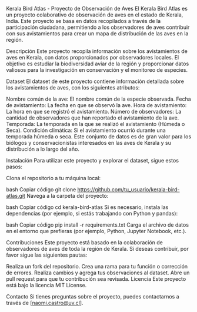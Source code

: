 Kerala Bird Atlas - Proyecto de Observación de Aves
El Kerala Bird Atlas es un proyecto colaborativo de observación de aves en el estado de Kerala, India. Este proyecto se basa en datos recopilados a través de la participación ciudadana, permitiendo a los observadores de aves contribuir con sus avistamientos para crear un mapa de distribución de las aves en la región.

Descripción Este proyecto recopila información sobre los avistamientos de aves en Kerala, con datos proporcionados por observadores locales. El objetivo es estudiar la biodiversidad aviar de la región y proporcionar datos valiosos para la investigación en conservación y el monitoreo de especies.

Dataset El dataset de este proyecto contiene información detallada sobre los avistamientos de aves, con los siguientes atributos:

Nombre común de la ave: El nombre común de la especie observada. Fecha de avistamiento: La fecha en que se observó la ave. Hora de avistamiento: La hora en que se registró el avistamiento. Número de observadores: La cantidad de observadores que han reportado el avistamiento de la ave. Temporada: La temporada en la que se realizó el avistamiento (Húmeda o Seca). Condición climática: Si el avistamiento ocurrió durante una temporada húmeda o seca. Este conjunto de datos es de gran valor para los biólogos y conservacionistas interesados en las aves de Kerala y su distribución a lo largo del año.

Instalación Para utilizar este proyecto y explorar el dataset, sigue estos pasos:

Clona el repositorio a tu máquina local:

bash Copiar código git clone https://github.com/tu_usuario/kerala-bird-atlas.git Navega a la carpeta del proyecto:

bash Copiar código cd kerala-bird-atlas Si es necesario, instala las dependencias (por ejemplo, si estás trabajando con Python y pandas):

bash Copiar código pip install -r requirements.txt Carga el archivo de datos en el entorno que prefieras (por ejemplo, Python, Jupyter Notebook, etc.).

Contribuciones Este proyecto está basado en la colaboración de observadores de aves de toda la región de Kerala. Si deseas contribuir, por favor sigue las siguientes pautas:

Realiza un fork del repositorio. Crea una rama para tu función o corrección de errores. Realiza cambios y agrega tus observaciones al dataset. Abre un pull request para que tu contribución sea revisada. Licencia Este proyecto está bajo la licencia MIT License.

Contacto Si tienes preguntas sobre el proyecto, puedes contactarnos a través de [naomi.castro@uv.cl].
